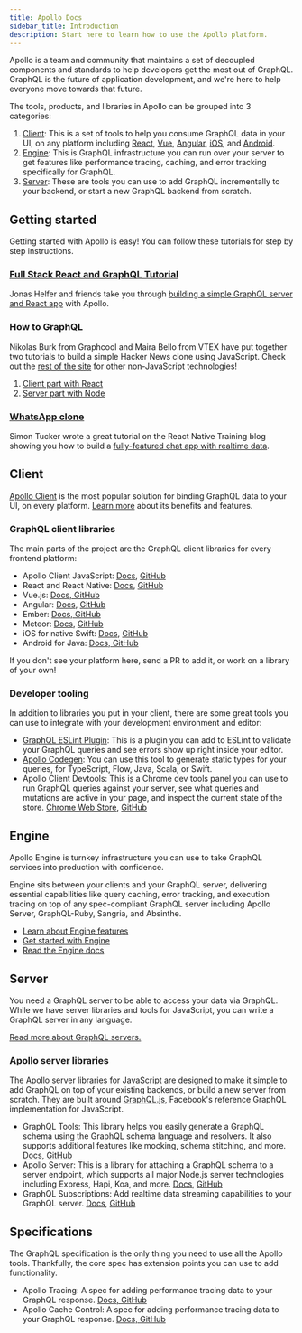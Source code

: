 ```yaml
---
title: Apollo Docs
sidebar_title: Introduction
description: Start here to learn how to use the Apollo platform.
---
```


Apollo is a team and community that maintains a set of decoupled components and standards to help developers get the most out of GraphQL. GraphQL is the future of application development, and we're here to help everyone move towards that future.

The tools, products, and libraries in Apollo can be grouped into 3 categories:

1. [Client](#client-section): This is a set of tools to help you consume GraphQL data in your UI, on any platform including [React](/docs/react/), [Vue](https://github.com/akryum/vue-apollo), [Angular](/docs/angular), [iOS](/docs/ios/), and [Android](https://github.com/apollographql/apollo-android).
2. [Engine](#engine-section): This is GraphQL infrastructure you can run over your server to get features like performance tracing, caching, and error tracking specifically for GraphQL.
3. [Server](#server-section): These are tools you can use to add GraphQL incrementally to your backend, or start a new GraphQL backend from scratch.

<h2 id="getting-started">Getting started</h2>

Getting started with Apollo is easy! You can follow these tutorials for step by step instructions.

<h3 id="full-stack-graphql" title="Full stack tutorial"><a href="https://dev-blog.apollodata.com/full-stack-react-graphql-tutorial-582ac8d24e3b">Full Stack React and GraphQL Tutorial</a></h3>

Jonas Helfer and friends take you through [building a simple GraphQL server and React app](https://dev-blog.apollodata.com/full-stack-react-graphql-tutorial-582ac8d24e3b) with Apollo.

<h3 id="howtographql">How to GraphQL</h3>

Nikolas Burk from Graphcool and Maira Bello from VTEX have put together two tutorials to build a simple Hacker News clone using JavaScript. Check out the [rest of the site](https://www.howtographql.com/) for other non-JavaScript technologies!

1. [Client part with React](https://www.howtographql.com/react-apollo/0-introduction/)
2. [Server part with Node](https://www.howtographql.com/graphql-js/1-getting-started/)

<h3 id="chatty"><a href="https://medium.com/react-native-training/building-chatty-a-whatsapp-clone-with-react-native-and-apollo-part-1-setup-68a02f7e11">WhatsApp clone</a></h3>

Simon Tucker wrote a great tutorial on the React Native Training blog showing you how to build a [fully-featured chat app with realtime data](https://medium.com/react-native-training/building-chatty-a-whatsapp-clone-with-react-native-and-apollo-part-1-setup-68a02f7e11).

<h2 id="client-section">Client</h2>

[Apollo Client](/client/) is the most popular solution for binding GraphQL data to your UI, on every platform. [Learn more](/client) about its
benefits and features.

<h3 id="client-libraries">GraphQL client libraries</h3>

The main parts of the project are the GraphQL client libraries for every frontend platform:

* Apollo Client JavaScript: [Docs](/docs/react/), [GitHub](https://github.com/apollographql/apollo-client)
* React and React Native: [Docs](/docs/react/), [GitHub](https://github.com/apollographql/react-apollo)
* Vue.js: [Docs, GitHub](https://github.com/akryum/vue-apollo)
* Angular: [Docs](/docs/angular/), [GitHub](https://github.com/apollographql/apollo-angular)
* Ember: [Docs, GitHub](https://github.com/bgentry/ember-apollo-client)
* Meteor: [Docs](/docs/react/recipes/meteor/), [GitHub](https://github.com/apollographql/meteor-integration)
* iOS for native Swift: [Docs](/docs/ios), [GitHub](https://github.com/apollographql/apollo-ios)
* Android for Java: [Docs, GitHub](https://github.com/apollographql/apollo-android)

If you don't see your platform here, send a PR to add it, or work on a library of your own!

<h3 id="developer-tools">Developer tooling</h3>

In addition to libraries you put in your client, there are some great tools you can use to integrate with your development environment and editor:

* [GraphQL ESLint Plugin](https://github.com/apollographql/eslint-plugin-graphql): This is a plugin you can add to ESLint to validate your GraphQL queries and see errors show up right inside your editor. 
* [Apollo Codegen](https://github.com/apollographql/apollo-codegen): You can use this tool to generate static types for your queries, for TypeScript, Flow, Java, Scala, or Swift. 
* Apollo Client Devtools: This is a Chrome dev tools panel you can use to run GraphQL queries against your server, see what queries and mutations are active in your page, and inspect the current state of the store. [Chrome Web Store](https://chrome.google.com/webstore/detail/apollo-client-developer-t/jdkknkkbebbapilgoeccciglkfbmbnfm), [GitHub](https://github.com/apollographql/apollo-client-devtools)

<h2 id="engine-section">Engine</h2>

Apollo Engine is turnkey infrastructure you can use to take GraphQL services into production with confidence.

Engine sits between your clients and your GraphQL server, delivering essential capabilities like query caching, error tracking, and execution tracing on top of any spec-compliant GraphQL server including Apollo Server, GraphQL-Ruby, Sangria, and Absinthe.

* [Learn about Engine features](/engine/)
* [Get started with Engine](https://engine.apollographql.com)
* [Read the Engine docs](/docs/engine/)

<h2 id="server-section">Server</h2>

You need a GraphQL server to be able to access your data via GraphQL. While we have server libraries and tools for JavaScript, you can write a GraphQL server in any language.

[Read more about GraphQL servers.](/servers/)

<h3 id="server-libraries">Apollo server libraries</h3>

The Apollo server libraries for JavaScript are designed to make it simple to add GraphQL on top of your existing backends, or build a new server from scratch. They are built around [GraphQL.js](https://github.com/graphql/graphql-js), Facebook's reference GraphQL implementation for JavaScript.

* GraphQL Tools: This library helps you easily generate a GraphQL schema using the GraphQL schema language and resolvers. It also supports additional features like mocking, schema stitching, and more. [Docs](/docs/graphql-tools), [GitHub](https://github.com/apollographql/graphql-tools)
* Apollo Server: This is a library for attaching a GraphQL schema to a server endpoint, which supports all major Node.js server technologies including Express, Hapi, Koa, and more. [Docs](/docs/apollo-server/), [GitHub](https://github.com/apollographql/apollo-server)
* GraphQL Subscriptions: Add realtime data streaming capabilities to your GraphQL server. [Docs](/docs/graphql-subscriptions), [GitHub](https://github.com/apollographql/subscriptions-transport-ws)

<h2 id="specifications">Specifications</h2>

The GraphQL specification is the only thing you need to use all the Apollo tools. Thankfully, the core spec has extension points you can use to add functionality.

* Apollo Tracing: A spec for adding performance tracing data to your GraphQL response. [Docs, GitHub](https://github.com/apollographql/apollo-tracing)
* Apollo Cache Control: A spec for adding performance tracing data to your GraphQL response. [Docs, GitHub](https://github.com/apollographql/apollo-cache-control)
